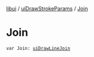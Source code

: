 [libui](../README.md) / [uiDrawStrokeParams](README.md) / [Join](-join.md)

# Join

`var Join: `[`uiDrawLineJoin`](../ui-draw-line-join.md)
